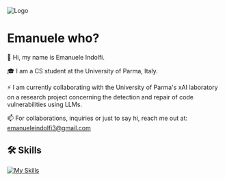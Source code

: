 
![Logo](https://blogscdn.thehut.net/app/uploads/sites/39/2023/02/BIG-LEBOWSKI-HEADER_1677162406.jpg)

# Emanuele who?

👋 Hi, my name is Emanuele Indolfi.

🎓 I am a CS student at the University of Parma, Italy.

⚡ I am currently collaborating with the University of Parma's xAI laboratory on a research project concerning the detection and repair of code vulnerabilities using LLMs.

📫 For collaborations, inquiries or just to say hi, reach me out at: emanueleindolfi3@gmail.com


## 🛠 Skills
[![My Skills](https://skillicons.dev/icons?i=c,cpp,cs,py,java,js,html,css,php,mysql,matlab,latex,ai,ps)](https://skillicons.dev)
